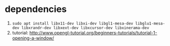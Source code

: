 # dependencies

1. `sudo apt install libx11-dev libxi-dev libgl1-mesa-dev libglu1-mesa-dev libxrandr-dev libxext-dev libxcursor-dev libxinerama-dev`
2. tutorial: http://www.opengl-tutorial.org/beginners-tutorials/tutorial-1-opening-a-window/
